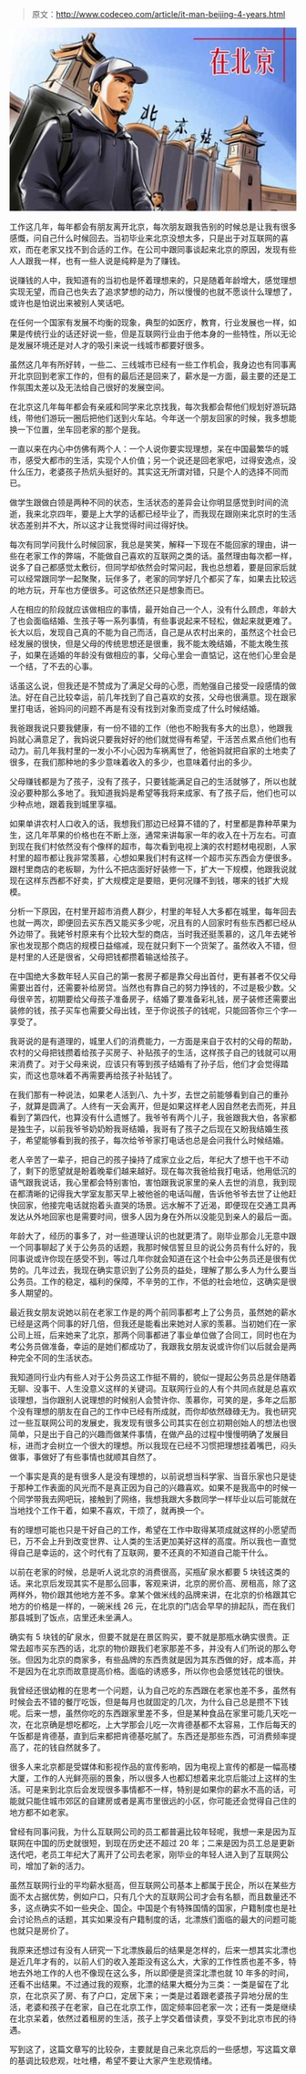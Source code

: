 > 原文：http://www.codeceo.com/article/it-man-beijing-4-years.html

![img](../Resources/images/suibi/it-man-beijing-4-years.jpg)

工作这几年，每年都会有朋友离开北京，每次朋友跟我告别的时候总是让我有很多感慨，问自己什么时候回去。当初毕业来北京没想太多，只是出于对互联网的喜欢，而在老家又找不到合适的工作。在公司中跟同事谈起来北京的原因，发现有些人人跟我一样，也有一些人说是纯粹是为了赚钱。

说赚钱的人中，我知道有的当初也是怀着理想来的，只是随着年龄增大，感觉理想实现无望，而自己也失去了追求梦想的动力，所以慢慢的也就不愿谈什么理想了，或许也是怕说出来被别人笑话吧。

在任何一个国家有发展不均衡的现象，典型的如医疗，教育，行业发展也一样，如果是传统行业的话还好说一些，但是互联网行业由于他本身的一些特性，所以无论是发展环境还是对人才的吸引来说一线城市都要好很多。

虽然这几年有所好转，一些二、三线城市已经有一些工作机会，我身边也有同事离开北京回到老家工作的，但有的最后还是回来了，薪水是一方面，最主要的还是工作氛围太差以及无法给自己很好的发展空间。

在北京这几年每年都会有亲戚和同学来北京找我，每次我都会帮他们规划好游玩路线，带他们游玩一圈后把他们送到火车站。今年送一个朋友回家的时候，我多想能换一下位置，坐车回老家的那个是我。

一直以来在内心中仿佛有两个人：一个人说你要实现理想，呆在中国最繁华的城市，感受大都市的生活，实现个人价值；另一个说还是回老家吧，过得安逸点，没什么压力，老婆孩子热炕头挺好的。其实这无所谓对错，只是个人的选择不同而已。

做学生跟做白领是两种不同的状态，生活状态的差异会让你明显感觉到时间的流逝，我来北京四年，要是上大学的话都已经毕业了，而我现在跟刚来北京时的生活状态差别并不大，所以这才让我觉得时间过得好快。

每次有同学问我什么时候回家，我总是笑笑，解释一下现在不能回家的理由，讲一些在老家工作的弊端，不能做自己喜欢的互联网之类的话。虽然理由每次都一样，说多了自己都感觉太敷衍，但同学却依然会时常问起，我也总想着，要是回家后就可以经常跟同学一起聚聚，玩伴多了，老家的同学好几个都买了车，如果去比较远的地方玩，开车也方便很多。可这依然还只是想象而已。

人在相应的阶段就应该做相应的事情，最开始自己一个人，没有什么顾虑，年龄大了也会面临结婚、生孩子等一系列事情，有些事说起来不轻松，做起来就更难了。长大以后，发现自己真的不能为自己而活，自己是从农村出来的，虽然这个社会已经发展的很快，但是父母的传统思想还是很重，我不能太晚结婚，不能太晚生孩子，如果在适婚的年龄没有做相应的事，父母心里会一直惦记，这在他们心里会是一个结，了不去的心事。

话虽这么说，但我还是不赞成为了满足父母的心愿，而勉强自己接受一段感情的做法。好在自己比较幸运，前几年找到了自己喜欢的女孩，父母也很满意。现在跟家里打电话，爸妈问的问题不再是有没有找到对象而变成了什么时候结婚。

我爸跟我说只要我健康，有一份不错的工作（他也不盼我有多大的出息），他跟我妈就心满意足了，我妈说只要我好好的他们就觉得有希望，干活苦点累点他们也有动力。前几年我村里的一发小不小心因为车祸离世了，他爸妈就把自家的土地卖了很多，在我们那种地的多少意味着收入的多少，也意味着付出的多少。

父母赚钱都是为了孩子，没有了孩子，只要钱能满足自己的生活就够了，所以也就没必要种那么多地了。我知道我妈是希望等我将来成家、有了孩子后，他们也可以少种点地，跟着我到城里享福。

如果单讲农村人口收入的话，我想我们那边已经算不错的了，村里都是靠种苹果为生，这几年苹果的价格也在不断上涨，通常来讲每家一年的收入在十万左右。可直到现在我们村依然没有个像样的超市，每次看到电视上演的农村题材电视剧，人家村里的超市都让我非常羡慕，心想如果我们村有这样一个超市买东西会方便很多。跟村里商店的老板聊，为什么不把店面好好装修一下，扩大一下规模，他跟我说就现在这样东西都不好卖，扩大规模定是要赔，更何况赚不到钱，哪来的钱扩大规模。

分析一下原因，在村里开超市消费人群少，村里的年轻人大多都在城里，每年回去也就一两次，即便回去买东西又能买多少呢，况且有的人回家时有些东西都已经从外边带了。我姥爷村原来有个比较大型的商店，当时我还挺羡慕的，这几年去姥爷家也发现那个商店的规模日益缩减，现在就只剩下一个货架了。虽然收入不错，但是村里的人还是很省，父母把钱都攒着输送给孩子。

在中国绝大多数年轻人买自己的第一套房子都是靠父母出首付，更有甚者不仅父母需要出首付，还需要补给房贷。当然也有靠自己的努力挣钱的，不过是极少数。父母很辛苦，初期要给父母孩子准备房子，结婚了要准备彩礼钱，房子装修还需要出装修的钱，孩子买车也需要父母出钱，至于你说孩子的钱呢，只能回答你三个字—享受了。

我哥说的是有道理的，城里人们的消费能力，一方面是来自于农村的父母的帮助，农村的父母把钱攒着给孩子买房子、补贴孩子的生活，这样孩子自己的钱就可以用来消费了。对于父母来说，应该只有等到孩子结婚有了孙子后，他们才会觉得踏实，而这也意味着不再需要再给孩子补贴钱了。

在我们那有一种说法，如果老人活到八、九十岁，去世之前能够看到自己的重孙子，就算是圆满了。人终有一天会离开，但是如果这样老人因自然老去而死，并且看到了第四代，也算没有什么遗憾了。我爷爷有两个儿子，我爸跟我大伯，各家都是独生子，以前我爷爷奶奶盼我哥结婚，我哥有了孩子之后现在又盼我结婚生孩子，希望能够看到我的孩子，每次给爷爷家打电话也总是会问我什么时候结婚。

老人辛苦了一辈子，把自己的孩子操持了成家立业之后，年纪大了想干也干不动了，剩下的愿望就是盼着晚辈们越来越好。现在每次我爸给我打电话，他用低沉的语气跟我说话，我心里都会特别害怕，害怕跟我说家里的亲人去世的消息，我到现在都清晰的记得我大学室友那天早上被他爸的电话叫醒，告诉他爷爷去世了让他赶快回家，他接完电话就抱着头直哭的场景。远水解不了近渴，即便现在交通工具再发达从外地回家也是需要时间，很多人因为身在外所以没能见到亲人的最后一面。

年龄大了，经历的事多了，对一些道理认识的也就更清了。刚毕业那会儿无意中跟一个同事聊起了关于公务员的话题，我那时候信誓旦旦的说公务员有什么好的，我同事说或许你现在感受不到，等过几年你就会知道在这个社会中公务员还是很有优势的。几年过去，我现在确实意识到了公务员的益处，理解了那么多人为什么要当公务员。工作的稳定，福利的保障，不辛劳的工作，不低的社会地位，这确实是很多人期望的。

最近我女朋友说她以前在老家工作是的两个前同事都考上了公务员，虽然她的薪水已经是这两个同事的好几倍，但我还是能看出来她对人家的羡慕。当初她们在一家公司上班，后来她来了北京，那两个同事都进了事业单位做了合同工，同时也在为考公务员做准备，幸运的是她们都成功了，我跟我女朋友说或许你们以后就会是两种完全不同的生活状态。

我知道同行业内有些人对于公务员这工作挺不屑的，貌似一提起公务员总是伴随着无聊、没事干、人生没意义这样的关键词。互联网行业的人有个共同点就是总喜欢谈理想，当你跟别人说理想的时候别人会赞许你、羡慕你，可笑的是，多年之后那个没有理想的朋友在自己的工作中已经有所成就，而你却依然碌碌无为。我也研究过一些互联网公司的发展史，我发现有很多公司其实在创立初期创始人的想法也很简单，只是出于自己的兴趣而做某件事情，在做产品的过程中慢慢明确了发展目标，进而才会树立一个很大的理想。所以我现在已经不习惯把理想挂着嘴巴，闷头做事，事做好了有些事情也就顺其自然了。

一个事实是真的是有很多人是没有理想的，以前说想当科学家、当音乐家也只是徒于那种工作表面的风光而不是真正因为自己的兴趣喜欢。如果不是我高中的时候一个同学带我去网吧玩，接触到了网络，我想我跟大多数同学一样毕业以后可能就在当地找个工作干着，如果不喜欢，干烦了，就再换一个。

有的理想可能也只是干好自己的工作，希望在工作中取得某项成就这样的小愿望而已，万不会上升到改变世界、让人类的生活更加美好这样的高度。所以我也一直觉得自己是幸运的，这个时代有了互联网，要不还真的不知道自己能干什么。

以前在老家的时候，总是听人说北京的消费很高，买瓶矿泉水都要 5 块钱这类的话。来北京后发现其实不是那么回事，客观来讲，北京的房价高、房租高，除了这两样外，物价跟其他地方差不多。拿某个做米线的品牌来讲，在北京的价格跟其它地方的价格是一样的，一碗米线 26 元，在北京的门店会早早的排起队，而在我们那县城到了饭点，店里还未坐满人。

确实有 5 块钱的矿泉水，但要不就是在景区购买，要不就是那瓶水确实很贵。正常去超市买东西的话，北京的物价跟我们老家那差不多，并没有人们所说的那么夸张。但因为北京的商家多，有些品牌的东西贵就是因为其东西做的好，成本高，并不是因为在北京而故意提高价格。面临的诱惑多，所以你也会感觉钱花的很快。

我曾经还很幼稚的在思考一个问题，认为自己吃的东西跟在老家也差不多，虽然有时候会去不错的餐厅吃饭，但是每月也就固定的几次，为什么自己总是攒不下钱呢。后来一想，虽然你吃的东西跟家里差不多，但是某种食品在家里可能几天吃一次，在北京确是想吃都吃，上大学那会儿吃一次肯德基都不太容易，工作后每天的午饭都是肯德基，直到后来都把肯德基吃腻了。东西还是那些东西，可消费频率提高了，花的钱自然就多了。

很多人来北京都是受媒体和影视作品的宣传影响，因为电视上宣传的都是一幅高楼大厦，工作的人光鲜亮丽的景象，所以很多人也都幻想着来北京后能过上这样的生活。可是来到北京后会发现很多事情都不一样，特别是如果你的薪水不高的话，可能就只能住城市郊区的自建房或者是离市里很远的小区，你可能还会觉得自己住的地方都不如老家。

曾经有同事问我，为什么互联网公司的员工都普遍比较年轻呢，我想一来是因为互联网在中国的历史就很短，到现在历史还不超过 20 年；二来是因为员工总是更新迭代吧，老员工年纪大了离开了公司去老家，刚毕业的年轻人进入到了互联网公司，增加了新的活力。

虽然互联网行业的平均薪水挺高，但互联网公司基本上都属于民企，所以在某些方面不太占据优势，例如户口，只有几个大的互联网公司才会有名额，而且数量还不多，这点确实不如一些央企、国企。中国是个有特殊国情的国家，户籍制度也是社会讨论热点的话题，其实如果没有户籍制度的话，北漂族们面临的最大的问题可能也就只是房价了。

我原来还想过有没有人研究一下北漂族最后的结果是怎样的，后来一想其实北漂也是近几年才有的，以前人们的收入差距没有这么大，大家的工作性质也差不多，特地去外地工作的人也不像现在这么多，所以即便是资深北漂也就 10 年多的时间，还看不出结果。不过通过我的观察，北漂的结果大概分为三类：一类是留在了北京，在北京买了房、有了户口，定居下来；一类是过着跟老婆孩子异地分居的生活，老婆和孩子在老家，自己在北京工作，固定频率回老家一次；还有一类是继续在北京呆着，依然过着租房的生活，孩子上学交着借读费，享受不到北京市民的待遇。

写到这了，这篇文章写的比较杂，主要就是自己来北京后的一些感想，写这篇文章的基调比较悲观，吐吐槽，希望不要让大家产生悲观情绪。